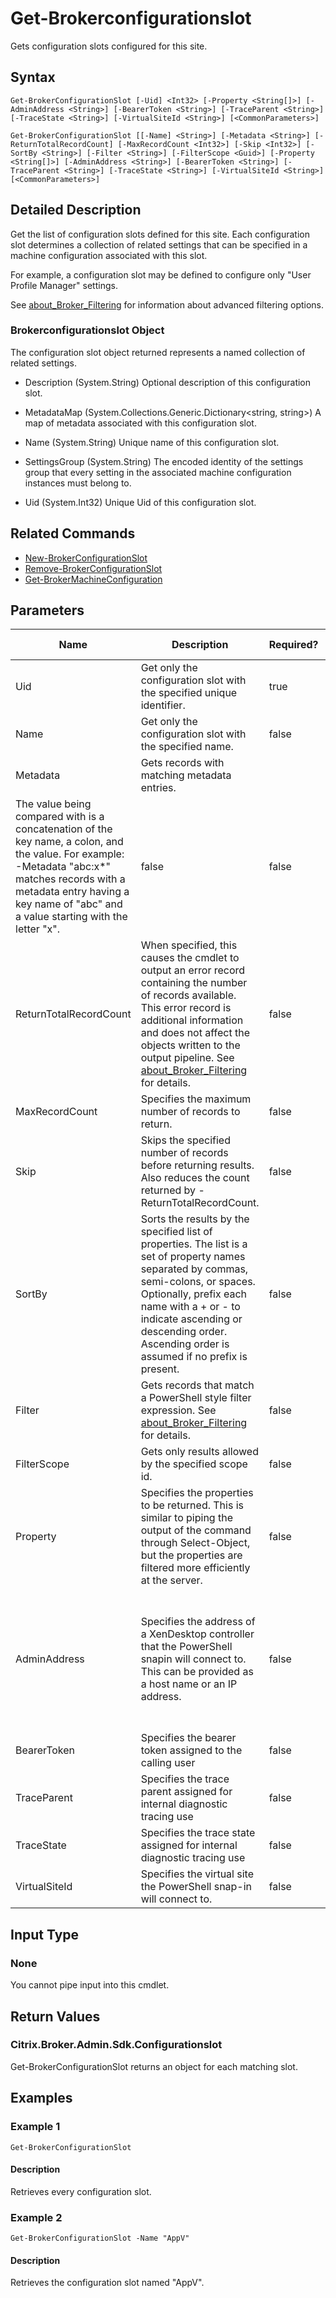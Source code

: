 ﻿
# Get-Brokerconfigurationslot
Gets configuration slots configured for this site.
## Syntax

```
Get-BrokerConfigurationSlot [-Uid] <Int32> [-Property <String[]>] [-AdminAddress <String>] [-BearerToken <String>] [-TraceParent <String>] [-TraceState <String>] [-VirtualSiteId <String>] [<CommonParameters>]  
  
Get-BrokerConfigurationSlot [[-Name] <String>] [-Metadata <String>] [-ReturnTotalRecordCount] [-MaxRecordCount <Int32>] [-Skip <Int32>] [-SortBy <String>] [-Filter <String>] [-FilterScope <Guid>] [-Property <String[]>] [-AdminAddress <String>] [-BearerToken <String>] [-TraceParent <String>] [-TraceState <String>] [-VirtualSiteId <String>] [<CommonParameters>]
```

## Detailed Description
Get the list of configuration slots defined for this site. Each configuration slot determines a collection of related settings that can be specified in a machine configuration associated with this slot.

For example, a configuration slot may be defined to configure only "User Profile Manager" settings.

See [about\_Broker\_Filtering](../about_Broker_Filtering/) for information about advanced filtering options.


### Brokerconfigurationslot Object
The configuration slot object returned represents a named collection of related settings.


  * Description (System.String) Optional description of this configuration slot.

  * MetadataMap (System.Collections.Generic.Dictionary&lt;string, string&gt;) A map of metadata associated with this configuration slot.

  * Name (System.String) Unique name of this configuration slot.

  * SettingsGroup (System.String) The encoded identity of the settings group that every setting in the associated machine configuration instances must belong to.

  * Uid (System.Int32) Unique Uid of this configuration slot.


## Related Commands

* [New-BrokerConfigurationSlot](../New-BrokerConfigurationSlot/)
* [Remove-BrokerConfigurationSlot](../Remove-BrokerConfigurationSlot/)
* [Get-BrokerMachineConfiguration](../Get-BrokerMachineConfiguration/)
## Parameters
| Name   | Description | Required? | Pipeline Input | Default Value |
| --- | --- | --- | --- | --- |
| Uid | Get only the configuration slot with the specified unique identifier. | true | false |  |
| Name | Get only the configuration slot with the specified name. | false | false |  |
| Metadata | Gets records with matching metadata entries.  
The value being compared with is a concatenation of the key name, a colon, and the value. For example: -Metadata "abc:x\*" matches records with a metadata entry having a key name of "abc" and a value starting with the letter "x". | false | false |  |
| ReturnTotalRecordCount | When specified, this causes the cmdlet to output an error record containing the number of records available. This error record is additional information and does not affect the objects written to the output pipeline. See [about\_Broker\_Filtering](../about_Broker_Filtering/) for details. | false | false | False |
| MaxRecordCount | Specifies the maximum number of records to return. | false | false | 250 |
| Skip | Skips the specified number of records before returning results. Also reduces the count returned by -ReturnTotalRecordCount. | false | false | 0 |
| SortBy | Sorts the results by the specified list of properties. The list is a set of property names separated by commas, semi-colons, or spaces. Optionally, prefix each name with a + or - to indicate ascending or descending order. Ascending order is assumed if no prefix is present. | false | false | The default sort order is by name or unique identifier. |
| Filter | Gets records that match a PowerShell style filter expression. See [about\_Broker\_Filtering](../about_Broker_Filtering/) for details. | false | false |  |
| FilterScope | Gets only results allowed by the specified scope id. | false | false |  |
| Property | Specifies the properties to be returned. This is similar to piping the output of the command through Select-Object, but the properties are filtered more efficiently at the server. | false | false |  |
| AdminAddress | Specifies the address of a XenDesktop controller that the PowerShell snapin will connect to. This can be provided as a host name or an IP address. | false | false | Localhost. Once a value is provided by any cmdlet, this value will become the default. |
| BearerToken | Specifies the bearer token assigned to the calling user | false | false |  |
| TraceParent | Specifies the trace parent assigned for internal diagnostic tracing use | false | false |  |
| TraceState | Specifies the trace state assigned for internal diagnostic tracing use | false | false |  |
| VirtualSiteId | Specifies the virtual site the PowerShell snap-in will connect to. | false | false |  |

## Input Type

### None
You cannot pipe input into this cmdlet.
## Return Values

### Citrix.Broker.Admin.Sdk.Configurationslot
Get-BrokerConfigurationSlot returns an object for each matching slot.
## Examples

### Example 1

```
Get-BrokerConfigurationSlot
```

#### Description
Retrieves every configuration slot.
### Example 2

```
Get-BrokerConfigurationSlot -Name "AppV"
```

#### Description
Retrieves the configuration slot named "AppV".

